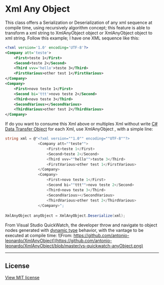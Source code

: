 # Xml Any Object
This class offers a Serialization or Deserialization of any xml sequence at compile time, using recursively algorithm concept; this feature is able to transform a xml string to XmlAnyObject object or XmlAnyObject object to xml string.
Follow this example; I have one XML sequence like this:

```xml
<?xml version='1.0' encoding='UTF-8'?>
<Company att='teste'>
    <First>teste 1</First>
    <Second>teste 2</Second>
    <Third vvv='hello'>teste 3</Third>
    <FirstVarious>other test 1</FirstVarious>
</Company>
<Company>
    <First>novo teste 1</First>
    <Second bi='ttt'>novo teste 2</Second>
    <Third>novo teste 3</Third>
    <SecondVarious></SecondVarious>
    <ThirdVarious>other test 2</ThirdVarious>
</Company>
```

If do you want to consume this Xml above or multiples Xml without write [C# Data Transfer Object](https://www.codeproject.com/Articles/1050468/Data-Transfer-Object-Design-Pattern-in-Csharp) for each Xml, use XmlAnyObject , with a simple line:

```cs
string xml = @"<?xml version=""1.0"" encoding=""UTF-8""?>
               <Company att=""teste"">
                   <First>teste 1</First>
                   <Second>teste 2</Second>
                   <Third vvv=""hello"">teste 3</Third>
                   <FirstVarious>other test 1</FirstVarious>
               </Company>
               <Company>
                   <First>novo teste 1</First>
                   <Second bi=""ttt"">novo teste 2</Second>
                   <Third>novo teste 3</Third>
                   <SecondVarious></SecondVarious>
                   <ThirdVarious>other test 2</ThirdVarious>
               </Company>";
               
XmlAnyObject anyObject = XmlAnyObject.Deserialize(xml);
```
From Visual Studio QuickWatch, the developer throw and navigate to object nodes generated with [dynamic type](https://docs.microsoft.com/en-us/dotnet/csharp/language-reference/keywords/dynamic) behavior, with the vantage to be executed at compile time:
![From: https://github.com/antonio-leonardo/XmlAnyObject](https://github.com/antonio-leonardo/XmlAnyObject/blob/master/vs-quickwatch-anyObject.png)

----------------------
## License

[View MIT license](https://github.com/antonio-leonardo/XmlAnyObject/blob/master/LICENSE)
